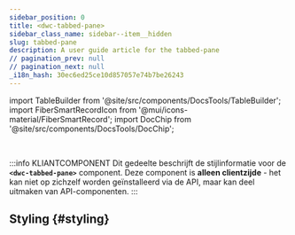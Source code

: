 ```yaml
---
sidebar_position: 0
title: <dwc-tabbed-pane>
sidebar_class_name: sidebar--item__hidden
slug: tabbed-pane
description: A user guide article for the tabbed-pane
// pagination_prev: null
// pagination_next: null
_i18n_hash: 30ec6ed25ce10d857057e74b7be26243
---
```

import TableBuilder from '@site/src/components/DocsTools/TableBuilder';
import FiberSmartRecordIcon from '@mui/icons-material/FiberSmartRecord';
import DocChip from '@site/src/components/DocsTools/DocChip';

<DocChip chip='shadow' />

<br />

:::info KLIANTCOMPONENT
Dit gedeelte beschrijft de stijlinformatie voor de **`<dwc-tabbed-pane>`** component. Deze component is **alleen clientzijde** - het kan niet op zichzelf worden geïnstalleerd via de API, maar kan deel uitmaken van API-componenten.
:::

## Styling {#styling}

<TableBuilder name="dwc-tabbed-pane" clientComponent />
